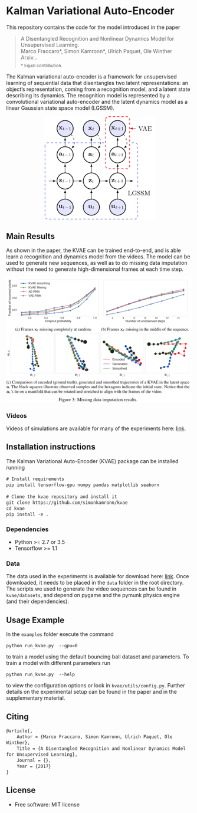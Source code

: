 # Kalman Variational Auto-Encoder
This repository contains the code for the model introduced in the paper
> A Disentangled Recognition and Nonlinear Dynamics Model for Unsupervised Learning.  
> Marco Fraccaro*, Simon Kamronn*, Ulrich Paquet, Ole Winther  
> Arxiv...  
> <sub>* Equal contribution.</sub>

The Kalman variational auto-encoder is a framework for unsupervised learning of sequential data that disentangles two latent representations: an object’s representation, coming from a recognition model, and a latent state describing its dynamics. The recognition model is represented by a convolutional variational auto-encoder and the latent dynamics model as a linear Gaussian state space model (LGSSM).
<div style="text-align:center"><img src="assets/kvae_figure.png" width="300"></div>

## Main Results
As shown in the paper, the KVAE can be trained end-to-end, and is able learn a recognition and dynamics model from the videos. 
The model can be used to generate new sequences, as well as to do missing data imputation without the need to generate high-dimensional frames at each time step.
<div style="text-align:center"><img src="assets/results.png" width="800"></div>

### Videos
Videos of simulations are available for many of the experiments here: [link](https://drive.google.com/drive/folders/0B7BmG5ubHI3UeDNLbVVXWDRVUnM?usp=sharing).

## Installation instructions
The Kalman Variational Auto-Encoder (KVAE) package can be installed running
```
# Install requirements
pip install tensorflow-gpu numpy pandas matplotlib seaborn

# Clone the kvae repository and install it
git clone https://github.com/simonkamronn/kvae
cd kvae
pip install -e .
```

### Dependencies
- Python >= 2.7 or 3.5
- Tensorflow >= 1.1

### Data
The data used in the experiments is available for download here: [link](https://drive.google.com/drive/folders/0B7BmG5ubHI3UeDNLbVVXWDRVUnM?usp=sharing). Once downloaded, it needs to be placed in the `data` folder in the root directory.  
The scripts we used to generate the video sequences can be found in `kvae/datasets`, and depend on pygame and the pymunk physics engine (and their dependencies).

## Usage Example
In the `examples` folder execute the command
```
python run_kvae.py  --gpu=0
```
to train a model using the default bouncing ball dataset and parameters. To train a model with different parameters run
```
python run_kvae.py  --help
```
to view the configuration options or look in `kvae/utils/config.py`. Further details on the experimental setup can be found in the paper and in the supplementary material.

## Citing
```
@article{,
    Author = {Marco Fraccaro, Simon Kamronn, Ulrich Paquet, Ole Winther},
    Title = {A Disentangled Recognition and Nonlinear Dynamics Model for Unsupervised Learning},
    Journal = {},
    Year = {2017}
}
```
## License
* Free software: MIT license
